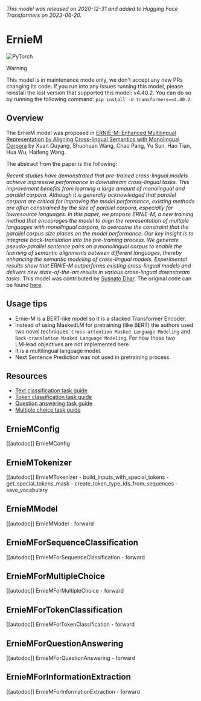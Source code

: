 <!--Copyright 2023 The HuggingFace and Baidu Team. All rights reserved.

Licensed under the Apache License, Version 2.0 (the "License"); you may not use this file except in compliance with
the License. You may obtain a copy of the License at

http://www.apache.org/licenses/LICENSE-2.0

Unless required by applicable law or agreed to in writing, software distributed under the License is distributed on
an "AS IS" BASIS, WITHOUT WARRANTIES OR CONDITIONS OF ANY KIND, either express or implied. See the License for the
specific language governing permissions and limitations under the License.

⚠️ Note that this file is in Markdown but contain specific syntax for our doc-builder (similar to MDX) that may not be
rendered properly in your Markdown viewer.

-->
*This model was released on 2020-12-31 and added to Hugging Face Transformers on 2023-06-20.*

# ErnieM

<div class="flex flex-wrap space-x-1">
<img alt="PyTorch" src="https://img.shields.io/badge/PyTorch-DE3412?style=flat&logo=pytorch&logoColor=white">
</div>

> [!WARNING]
> This model is in maintenance mode only, we don't accept any new PRs changing its code.
> If you run into any issues running this model, please reinstall the last version that supported this model: v4.40.2.
> You can do so by running the following command: `pip install -U transformers==4.40.2`.

## Overview

The ErnieM model was proposed in [ERNIE-M: Enhanced Multilingual Representation by Aligning
Cross-lingual Semantics with Monolingual Corpora](https://huggingface.co/papers/2012.15674)  by Xuan Ouyang, Shuohuan Wang, Chao Pang, Yu Sun,
Hao Tian, Hua Wu, Haifeng Wang.

The abstract from the paper is the following:

*Recent studies have demonstrated that pre-trained cross-lingual models achieve impressive performance in downstream cross-lingual tasks. This improvement benefits from learning a large amount of monolingual and parallel corpora. Although it is generally acknowledged that parallel corpora are critical for improving the model performance, existing methods are often constrained by the size of parallel corpora, especially for lowresource languages. In this paper, we propose ERNIE-M, a new training method that encourages the model to align the representation of multiple languages with monolingual corpora, to overcome the constraint that the parallel corpus size places on the model performance. Our key insight is to integrate back-translation into the pre-training process. We generate pseudo-parallel sentence pairs on a monolingual corpus to enable the learning of semantic alignments between different languages, thereby enhancing the semantic modeling of cross-lingual models. Experimental results show that ERNIE-M outperforms existing cross-lingual models and delivers new state-of-the-art results in various cross-lingual downstream tasks.*
This model was contributed by [Susnato Dhar](https://huggingface.co/susnato). The original code can be found [here](https://github.com/PaddlePaddle/PaddleNLP/tree/develop/paddlenlp/transformers/ernie_m).

## Usage tips

- Ernie-M is a BERT-like model so it is a stacked Transformer Encoder.
- Instead of using MaskedLM for pretraining (like BERT) the authors used two novel techniques: `Cross-attention Masked Language Modeling` and `Back-translation Masked Language Modeling`. For now these two LMHead objectives are not implemented here.
- It is a multilingual language model.
- Next Sentence Prediction was not used in pretraining process.

## Resources

- [Text classification task guide](../tasks/sequence_classification)
- [Token classification task guide](../tasks/token_classification)
- [Question answering task guide](../tasks/question_answering)
- [Multiple choice task guide](../tasks/multiple_choice)

## ErnieMConfig

[[autodoc]] ErnieMConfig

## ErnieMTokenizer

[[autodoc]] ErnieMTokenizer
    - build_inputs_with_special_tokens
    - get_special_tokens_mask
    - create_token_type_ids_from_sequences
    - save_vocabulary

## ErnieMModel

[[autodoc]] ErnieMModel
    - forward

## ErnieMForSequenceClassification

[[autodoc]] ErnieMForSequenceClassification
    - forward

## ErnieMForMultipleChoice

[[autodoc]] ErnieMForMultipleChoice
    - forward

## ErnieMForTokenClassification

[[autodoc]] ErnieMForTokenClassification
    - forward

## ErnieMForQuestionAnswering

[[autodoc]] ErnieMForQuestionAnswering
    - forward

## ErnieMForInformationExtraction

[[autodoc]] ErnieMForInformationExtraction
    - forward
